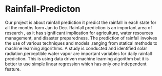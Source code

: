 # Rainfall-Predicton
Our project is about rainfall prediction it predict the rainfall in each state for all the  months form Jan to Dec.
Rainfall prediction is an important area of  research , as it has significant implication for agriculture, water resources management, and disaster preparedness. 
The prediction of rainfall involves the use of various techniques and models ,ranging from statical methods to machine learning algorithms.
A study is conducted and identified solar radiation,perceptible water vapor are important variables for daily rainfall prediction.
This is using data driven machine learning algorithm but it is better to use  simple linear regression which has only one independent feature.
